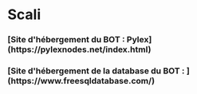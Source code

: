 # Scali

<h3>
[Site d'hébergement du BOT : Pylex](https://pylexnodes.net/index.html)
  </h3>
  <h3>
[Site d'hébergement de la database du BOT : ](https://www.freesqldatabase.com/)
</h3>
